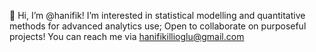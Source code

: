 👋 Hi, I’m @hanifik! I’m interested in statistical modelling and quantitative methods for advanced analytics use; Open to collaborate on purposeful projects! 
You can reach me via hanifikillioglu@gmail.com

<!---
hanifik/hanifik is a ✨ special ✨ repository because its `README.md` (this file) appears on your GitHub profile.
You can click the Preview link to take a look at your changes.
--->
